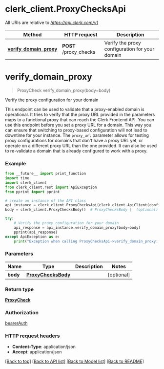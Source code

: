 # clerk_client.ProxyChecksApi

All URIs are relative to *https://api.clerk.com/v1*

Method | HTTP request | Description
------------- | ------------- | -------------
[**verify_domain_proxy**](ProxyChecksApi.md#verify_domain_proxy) | **POST** /proxy_checks | Verify the proxy configuration for your domain

# **verify_domain_proxy**
> ProxyCheck verify_domain_proxy(body=body)

Verify the proxy configuration for your domain

This endpoint can be used to validate that a proxy-enabled domain is operational. It tries to verify that the proxy URL provided in the parameters maps to a functional proxy that can reach the Clerk Frontend API.  You can use this endpoint before you set a proxy URL for a domain. This way you can ensure that switching to proxy-based configuration will not lead to downtime for your instance.  The `proxy_url` parameter allows for testing proxy configurations for domains that don't have a proxy URL yet, or operate on a different proxy URL than the one provided. It can also be used to re-validate a domain that is already configured to work with a proxy.

### Example

```python
from __future__ import print_function
import time
import clerk_client
from clerk_client.rest import ApiException
from pprint import pprint

# create an instance of the API class
api_instance = clerk_client.ProxyChecksApi(clerk_client.ApiClient(configuration))
body = clerk_client.ProxyChecksBody()  # ProxyChecksBody |  (optional)

try:
    # Verify the proxy configuration for your domain
    api_response = api_instance.verify_domain_proxy(body=body)
    pprint(api_response)
except ApiException as e:
    print("Exception when calling ProxyChecksApi->verify_domain_proxy: %s\n" % e)
```

### Parameters

Name | Type | Description  | Notes
------------- | ------------- | ------------- | -------------
 **body** | [**ProxyChecksBody**](ProxyChecksBody.md)|  | [optional] 

### Return type

[**ProxyCheck**](ProxyCheck.md)

### Authorization

[bearerAuth](../README.md#bearerAuth)

### HTTP request headers

 - **Content-Type**: application/json
 - **Accept**: application/json

[[Back to top]](#) [[Back to API list]](../README.md#documentation-for-api-endpoints) [[Back to Model list]](../README.md#documentation-for-models) [[Back to README]](../README.md)

